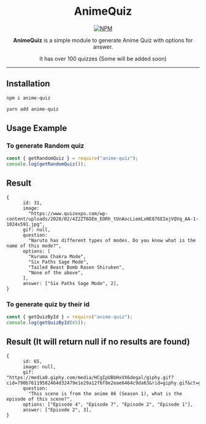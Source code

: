 <div align=center>

# AnimeQuiz

[![NPM](https://img.shields.io/badge/Available%20On-NPM-lightgrey.svg?logo=npm&logoColor=339933&labelColor=white&style=flat-square)](https://npmjs.com/package/anime-quiz)

**AnimeQuiz** is a simple module to generate Anime Quiz with options for answer.

It has over 100 quizzes (Some will be added soon)

</div>

---

## Installation

```sh
npm i anime-quiz

yarn add anime-quiz
```

## Usage Example

### To generate Random quiz

```js
const { getRandomQuiz } = require("anime-quiz");
console.log(getRandomQuiz());
```

## Result

```
{
      id: 31,
      image:
        "https://www.quizexpo.com/wp-content/uploads/2020/02/4Z2ZT6DEm_EORh_tUnAocLiemLxNE876EIejVQVq_AA-1-1024x591.jpg",
      gif: null,
      question:
        "Naruto has different types of modes. Do you know what is the name of this mode?",
      options: [
        "Kuruma Chakra Mode",
        "Six Paths Sage Mode",
        "Tailed Beast Bomb Rasen Shiruken",
        "None of the above",
      ],
      answer: ["Six Paths Sage Mode", 2],
}
```

### To generate quiz by their id

```js
const { getQuizById } = require("anime-quiz");
console.log(getQuizById(65));
```

## Result (It will return null if no results are found)

```
{
      id: 65,
      image: null,
      gif: "https://media0.giphy.com/media/HCgIpUBbHxVX6degal/giphy.gif?cid=790b76119582464d32479e1e29a12f6f8e2eae6464c9da63&rid=giphy.gif&ct=g",
      question:
        "This scene is from the anime 86 (Season 1), what is the episode of this scene?",
      options: ["Episode 4", "Episode 7", "Episode 2", "Episode 1"],
      answer: ["Episode 2", 3],
}
```
